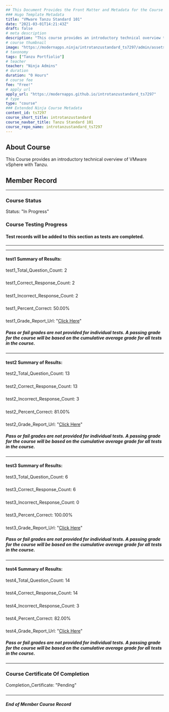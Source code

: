 ```yaml
---
## This Document Provides the Front Matter and Metadata for the Course Information page used in the modernapps.ninja homepage and the member profile page.
### Hugo Template Metadata
title: "VMware Tanzu Standard 101"
date: "2021-03-01T14:21:43Z"
draft: false
# meta description
description: "This course provides an introductory technical overview to VMware Tanzu Basic and Tanzu Standard"
# course thumbnail
image: "https://modernapps.ninja/introtanzustandard_ts7297/admin/assets/images/introtanzustandard_ts7297.jpg"
# taxonomy
tags: ["Tanzu Portfiolio"]
# teacher
teacher: "Ninja Admins"
# duration
duration: "0 Hours"
# course fee
fee: "Free!"
# apply url
apply_url: "https://modernapps.github.io/introtanzustandard_ts7297"
# type
type: "course"
### Extended Ninja Course Metadata
content_id: ts7297
course_short_title: introtanzustandard
course_navbar_title: Tanzu Standard 101
course_repo_name: introtanzustandard_ts7297
---  
```


## About Course

This Course provides an introductory technical overview of VMware vSphere with Tanzu.

## Member Record  
---  
  
  
### Course Status  

Status: "In Progress"  

### Course Testing Progress  
#### Test records will be added to this section as tests are completed.
  
---  
---
#### test1 Summary of Results:  
test1_Total_Question_Count: 2
#####  
test1_Correct_Response_Count: 2
#####  
test1_Incorrect_Response_Count: 2
#####  
test1_Percent_Correct: 50.00%
#####  
test1_Grade_Report_Url: "[Click Here](https://github.com/modernappsninjas/ansergit/blob/main/static/userdata/courses/introtanzustandard_ts7297/grade_report.pr255.test1.md)"
##### Pass or fail grades are not provided for individual tests. A passing grade for the course will be based on the cumulative average grade for all tests in the course.  
---
#### test2 Summary of Results:  
test2_Total_Question_Count: 13
#####  
test2_Correct_Response_Count: 13
#####  
test2_Incorrect_Response_Count: 3
#####  
test2_Percent_Correct: 81.00%
#####  
test2_Grade_Report_Url: "[Click Here](https://github.com/modernappsninjas/ansergit/blob/main/static/userdata/courses/introtanzustandard_ts7297/grade_report.pr256.test2.md)"
##### Pass or fail grades are not provided for individual tests. A passing grade for the course will be based on the cumulative average grade for all tests in the course.  
---
#### test3 Summary of Results:  
test3_Total_Question_Count: 6
#####  
test3_Correct_Response_Count: 6
#####  
test3_Incorrect_Response_Count: 0
#####  
test3_Percent_Correct: 100.00%
#####  
test3_Grade_Report_Url: "[Click Here](https://github.com/modernappsninjas/ansergit/blob/main/static/userdata/courses/introtanzustandard_ts7297/grade_report.pr257.test3.md)"
##### Pass or fail grades are not provided for individual tests. A passing grade for the course will be based on the cumulative average grade for all tests in the course.  
---
#### test4 Summary of Results:  
test4_Total_Question_Count: 14
#####  
test4_Correct_Response_Count: 14
#####  
test4_Incorrect_Response_Count: 3
#####  
test4_Percent_Correct: 82.00%
#####  
test4_Grade_Report_Url: "[Click Here](https://github.com/modernappsninjas/ansergit/blob/main/static/userdata/courses/introtanzustandard_ts7297/grade_report.pr258.test4.md)"
##### Pass or fail grades are not provided for individual tests. A passing grade for the course will be based on the cumulative average grade for all tests in the course.  
  
---  
### Course Certificate Of Completion

Completion_Certificate: "Pending"  
#####
---
##### End of Member Course Record